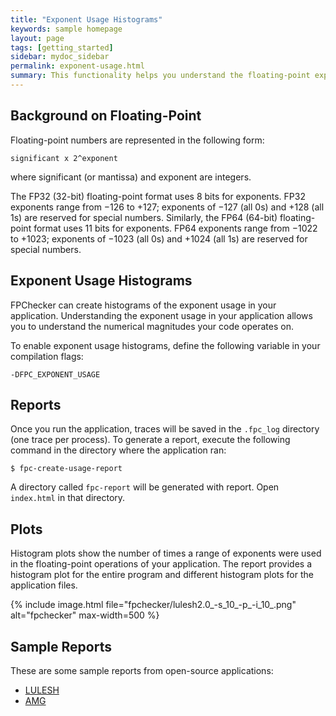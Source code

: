 ```yaml
---
title: "Exponent Usage Histograms"
keywords: sample homepage
layout: page
tags: [getting_started]
sidebar: mydoc_sidebar
permalink: exponent-usage.html
summary: This functionality helps you understand the floating-point exponent usage in your application.
---
```


## Background on Floating-Point

Floating-point numbers are represented in the following form:
```
significant x 2^exponent
```
where significant (or mantissa) and exponent are integers.

The FP32 (32-bit) floating-point format uses 8 bits for exponents. FP32 exponents range from −126 to +127; exponents of −127 (all 0s) and +128 (all 1s) are reserved for special numbers. Similarly, the FP64 (64-bit) floating-point format uses 11 bits for exponents. FP64 exponents range from −1022 to +1023; exponents of −1023 (all 0s) and +1024 (all 1s) are reserved for special numbers.

## Exponent Usage Histograms

FPChecker can create histograms of the exponent usage in your application. Understanding the exponent usage in your application allows you to understand the numerical magnitudes your code operates on.

To enable exponent usage histograms, define the following variable in your compilation flags:

```
-DFPC_EXPONENT_USAGE
```

## Reports

Once you run the application, traces will be saved in the `.fpc_log` directory (one trace per process). To generate a report, execute the following command in the directory where the application ran:

```
$ fpc-create-usage-report
```

A directory called `fpc-report` will be generated with report. Open `index.html` in that directory.

## Plots

Histogram plots show the number of times a range of exponents were used in the floating-point operations of your application. The report provides a histogram plot for the entire program and different histogram plots for the application files.

{% include image.html file="fpchecker/lulesh2.0_-s_10_-p_-i_10_.png" alt="fpchecker" max-width=500  %}

## Sample Reports

These are some sample reports from open-source applications:
- [LULESH](https://fpchecker.org/open-source-reports/exponent_usage/LULESH/fpc-report/)
- [AMG](https://fpchecker.org/open-source-reports/exponent_usage/AMG/fpc-report/)
